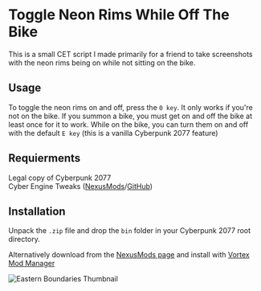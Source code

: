 # Toggle Neon Rims While Off The Bike
This is a small CET script I made primarily for a friend to take screenshots with the neon rims being on while not sitting on the bike.


## Usage
To toggle the neon rims on and off, press the `0 key`. It only works if you're not on the bike.
If you summon a bike, you must get on and off the bike at least once for it to work.
While on the bike, you can turn them on and off with the default `E key` (this is a vanilla Cyberpunk 2077 feature)


## Requierments
Legal copy of Cyberpunk 2077<br/>
Cyber Engine Tweaks ([NexusMods](https://www.nexusmods.com/cyberpunk2077/mods/107)/[GitHub](https://github.com/yamashi/CyberEngineTweaks/releases))


## Installation
Unpack the `.zip` file and drop the `bin` folder in your Cyberpunk 2077 root directory.

Alternatively download from the [NexusMods page](https://www.nexusmods.com/cyberpunk2077/mods/5622) and install with [Vortex Mod Manager](https://www.nexusmods.com/about/vortex/)

![Eastern Boundaries Thumbnail](/../main/resources/HeaderImage.png)
